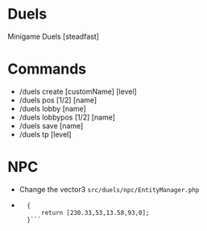 # Duels
Minigame Duels [steadfast]

# Commands
- /duels create [customName] [level]
- /duels pos [1/2] [name]
- /duels lobby [name]
- /duels lobbypos [1/2] [name]
- /duels save [name]
- /duels tp [level]

# NPC
- Change the vector3 `src/duels/npc/EntityManager.php`
- ```private static function getPosition(): array
    {
        return [230.33,53,13.58,93,0];
    }```
